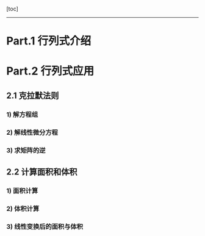 [toc]



---

# Part.1 行列式介绍



# Part.2 行列式应用 

## 2.1 克拉默法则

### 1) 解方程组

### 2) 解线性微分方程

### 3) 求矩阵的逆

## 2.2 计算面积和体积

### 1) 面积计算

### 2) 体积计算

### 3) 线性变换后的面积与体积

